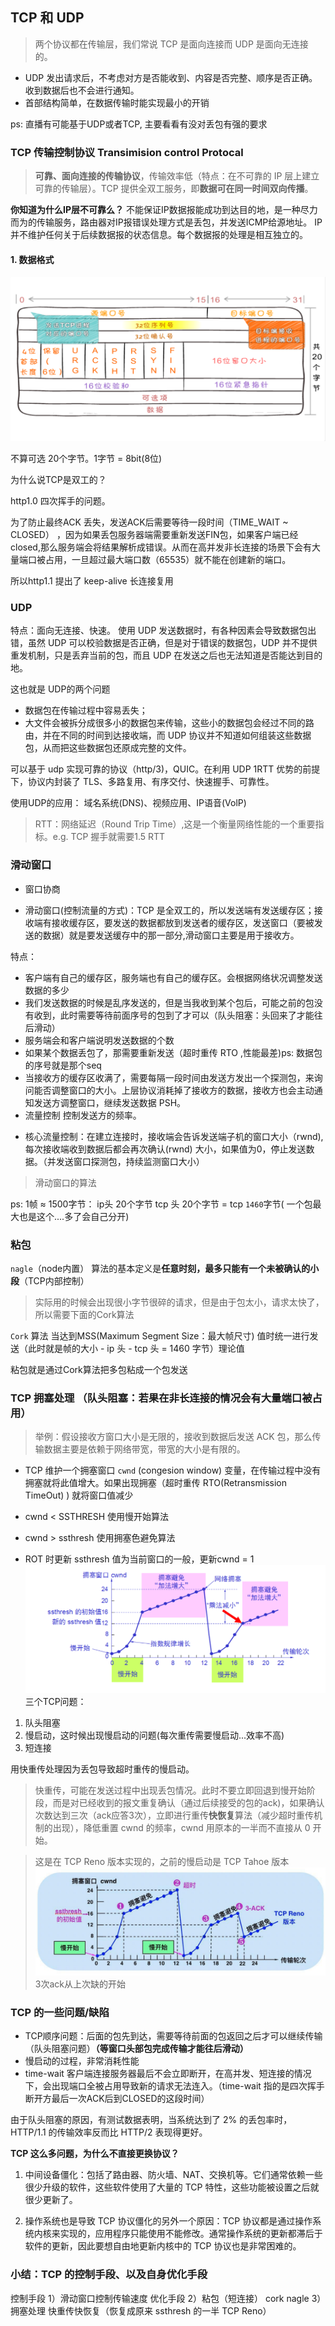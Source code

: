 ## TCP 和 UDP

> 两个协议都在传输层，我们常说 TCP 是面向连接而 UDP 是面向无连接的。

* UDP 发出请求后，不考虑对方是否能收到、内容是否完整、顺序是否正确。收到数据后也不会进行通知。
* 首部结构简单，在数据传输时能实现最小的开销

ps: 直播有可能基于UDP或者TCP, 主要看看有没对丢包有强的要求

### TCP 传输控制协议 Transimision control Protocal
> **可靠、面向连接的传输协议**，传输效率低（特点：在不可靠的 IP 层上建立可靠的传输层）。TCP 提供全双工服务，即**数据可在同一时间双向传播**。

**你知道为什么IP层不可靠么？**
不能保证IP数据报能成功到达目的地，是一种尽力而为的传输服务，路由器对IP报错误处理方式是丢包，并发送ICMP给源地址。
IP并不维护任何关于后续数据报的状态信息。每个数据报的处理是相互独立的。

#### 1. 数据格式

![TCP数据格式](./TCP数据格式.png)

不算可选 20个字节。1字节 = 8bit(8位)

为什么说TCP是双工的？

http1.0 四次挥手的问题。

为了防止最终ACK 丢失，发送ACK后需要等待一段时间（TIME_WAIT ~ CLOSED） ，因为如果丢包服务器端需要重新发送FIN包，如果客户端已经closed,那么服务端会将结果解析成错误。从而在高并发非长连接的场景下会有大量端口被占用，一旦超过最大端口数（65535）就不能在创建新的端口。

所以http1.1 提出了 keep-alive 长连接复用

### UDP

特点：面向无连接、快速。
使用 UDP 发送数据时，有各种因素会导致数据包出错，虽然 UDP 可以校验数据是否正确，但是对于错误的数据包，UDP 并不提供重发机制，只是丢弃当前的包，而且 UDP 在发送之后也无法知道是否能达到目的地。

这也就是 UDP的两个问题

* 数据包在传输过程中容易丢失；
* 大文件会被拆分成很多小的数据包来传输，这些小的数据包会经过不同的路由，并在不同的时间到达接收端，而 UDP 协议并不知道如何组装这些数据包，从而把这些数据包还原成完整的文件。

可以基于 udp 实现可靠的协议（http/3)，QUIC。在利用 UDP 1RTT 优势的前提下，协议内封装了 TLS、多路复用、有序交付、快速握手、可靠性。

使用UDP的应用：
  域名系统(DNS)、视频应用、IP语音(VolP)

> RTT：网络延迟（Round Trip Time）,这是一个衡量网络性能的一个重要指标。e.g. TCP 握手就需要1.5 RTT 


### 滑动窗口

- 窗口协商

* 滑动窗口(控制流量的方式)：TCP 是全双工的，所以发送端有发送缓存区；接收端有接收缓存区，要发送的数据都放到发送者的缓存区，发送窗口（要被发送的数据）就是要发送缓存中的那一部分,滑动窗口主要是用于接收方。

特点：
- 客户端有自己的缓存区，服务端也有自己的缓存区。会根据网络状况调整发送数据的多少
- 我们发送数据的时候是乱序发送的，但是当我收到某个包后，可能之前的包没有收到，此时需要等待前面序号的包到了才可以（队头阻塞：头回来了才能往后滑动）
- 服务端会和客户端说明发送数据的个数
- 如果某个数据丢包了，那需要重新发送（超时重传 RTO ,性能最差)ps: 数据包的序号就是那个seq
- 当接收方的缓存区收满了，需要每隔一段时间由发送方发出一个探测包，来询问能否调整窗口的大小。上层协议消耗掉了接收方的数据，接收方也会主动通知发送方调整窗口，继续发送数据 PSH。
- 流量控制 控制发送方的频率。



* 核心流量控制：在建立连接时，接收端会告诉发送端子机的窗口大小（rwnd),每次接收端收到数据后都会再次确认(rwnd) 大小，如果值为0，停止发送数据。（并发送窗口探测包，持续监测窗口大小）


> 滑动窗口的算法


ps: 1帧 ≈ 1500字节： ip头 20个字节 tcp 头 20个字节 = tcp `1460`字节( 一个包最大也是这个....多了会自己分开)


### 粘包

`nagle`（node内置） 算法的基本定义是**任意时刻，最多只能有一个未被确认的小段**（TCP内部控制）
> 实际用的时候会出现很小字节很碎的请求，但是由于包太小，请求太快了，所以需要下面的Cork算法

`Cork` 算法 当达到MSS(Maximum Segment Size：最大帧尺寸) 值时统一进行发送（此时就是帧的大小 - ip 头 - tcp 头 = 1460 字节）理论值

粘包就是通过Cork算法把多包粘成一个包发送

### TCP 拥塞处理 （队头阻塞：若果在非长连接的情况会有大量端口被占用）

> 举例：假设接收方窗口大小是无限的，接收到数据后发送 ACK 包，那么传输数据主要是依赖于网络带宽，带宽的大小是有限的。

* TCP 维护一个拥塞窗口 `cwnd` (congesion window) 变量，在传输过程中没有拥塞就将此值增大。如果出现拥塞（超时重传 RTO(Retransmission TimeOut) ) 就将窗口值减少

* cwnd < SSTHRESH 使用慢开始算法
* cwnd > ssthresh 使用拥塞色避免算法
* ROT 时更新 ssthresh 值为当前窗口的一般，更新cwnd = 1 
![TCP数据格式](./快重传.png)
三个TCP问题：
1. 队头阻塞
2. 慢启动，这时候出现慢启动的问题(每次重传需要慢启动...效率不高)
3. 短连接

用快重传处理因为丢包导致超时重传的慢启动。
> 快重传，可能在发送过程中出现丢包情况。此时不要立即回退到慢开始阶段，而是对已经收到的报文重复确认（通过后续接受的包的ack)，如果确认次数达到三次（ack应答3次），立即进行重传**快恢复**算法（减少超时重传机制的出现），降低重置 cwnd 的频率，cwnd 用原本的一半而不直接从 0 开始。

> 这是在 TCP Reno 版本实现的，之前的慢启动是 TCP Tahoe 版本
![TCP数据格式](./快重传2.png)
3次ack从上次缺的开始

### TCP 的一些问题/缺陷
- TCP顺序问题：后面的包先到达，需要等待前面的包返回之后才可以继续传输（队头阻塞问题）**（等窗口头部包完成传输才能往后滑动）**
- 慢启动的过程，非常消耗性能
- time-wait 客户端连接服务器最后不会立即断开，在高并发、短连接的情况下，会出现端口全被占用导致新的请求无法连入。（time-wait 指的是四次挥手断开方最后一次ACK后到CLOSED的这段时间）

由于队头阻塞的原因，有测试数据表明，当系统达到了 2% 的丢包率时，HTTP/1.1 的传输效率反而比 HTTP/2 表现得更好。

**TCP 这么多问题，为什么不直接更换协议？**
1. 中间设备僵化：包括了路由器、防火墙、NAT、交换机等。它们通常依赖一些很少升级的软件，这些软件使用了大量的 TCP 特性，这些功能被设置之后就很少更新了。

2. 操作系统也是导致 TCP 协议僵化的另外一个原因：TCP 协议都是通过操作系统内核来实现的，应用程序只能使用不能修改。通常操作系统的更新都滞后于软件的更新，因此要想自由地更新内核中的 TCP 协议也是非常困难的。

### 小结：TCP 的控制手段、以及自身优化手段
控制手段
  1）滑动窗口控制传输速度
优化手段
  2）粘包（短连接） cork nagle
  3）拥塞处理 快重传快恢复（恢复成原来 ssthresh 的一半 TCP Reno）

